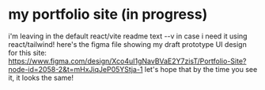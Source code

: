 # my portfolio site (in progress)

i'm leaving in the default react/vite readme text --v in case i need it
using react/tailwind!
here's the figma file showing my draft prototype UI design for this site:
https://www.figma.com/design/Xco4uI1gNavBVaE2Y7zisT/Portfolio-Site?node-id=2058-2&t=mHxJiqJeP05YStja-1
let's hope that by the time you see it, it looks the same!
